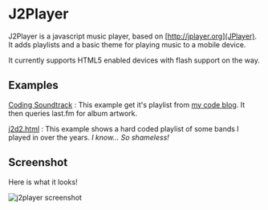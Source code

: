 # J2Player

J2Player is a javascript music player, based on [http://jplayer.org](JPlayer). It adds playlists and a basic theme for playing music to a mobile device.

It currently supports HTML5 enabled devices with flash support on the way.


## Examples

[Coding Soundtrack](http://j2labs.tumblr.com/playlist) : This example get it's playlist from [my code blog](http://j2labs.tumblr.com). It then queries last.fm for album artwork.

[j2d2.html](http://dl.dropbox.com/u/1287616/j2player/j2d2.html) : This example shows a hard coded playlist of some bands I played in over the years. *I know... So shameless!*

## Screenshot

Here is what it looks!

![j2player screenshot](/j2labs/j2player/raw/master/screenshot.png)
